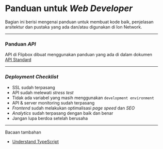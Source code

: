 # Panduan untuk *Web Developer*
Bagian ini berisi mengenai panduan untuk membuat kode baik, penjelasan arsitektur dan pustaka yang ada dan/atau digunakan di Ion Network.

---

### Panduan *API*

API di Flipbox dibuat menggunakan panduan yang ada di dalam dokumen [API Standard](https://github.com/ionnetwork-tech/Ionnetwork-handbook/blob/main/api-standard.md)

---
### *Deployment Checklist*

- SSL sudah terpasang
- API sudah melewati *stress test*
- Tidak ada variabel yang masih menggunakan `development environment`
- API & server monitoring sudah terpasang
- *Frontend* sudah melakukan optimalisasi *page speed* dan *SEO*
- *Analytics* sudah terpasang dengan baik dan benar
- Jangan lupa berdoa setelah berusaha

---
Bacaan tambahan

- [Understand TypeScript](https://www.udemy.com/understanding-typescript/learn/v4/overview)